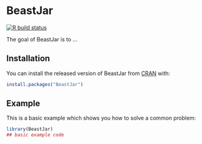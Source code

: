 # BeastJar

<!-- badges: start -->
[![R build status](https://github.com/beast-dev/BeastJar/workflows/R-CMD-check/badge.svg)](https://github.com/beast-dev/BeastJar)
<!-- badges: end -->

The goal of BeastJar is to ...

## Installation

You can install the released version of BeastJar from [CRAN](https://CRAN.R-project.org) with:

``` r
install.packages("BeastJar")
```

## Example

This is a basic example which shows you how to solve a common problem:

``` r
library(BeastJar)
## basic example code
```

